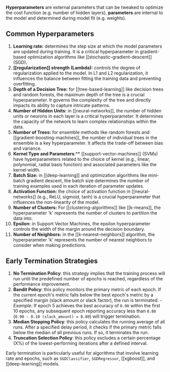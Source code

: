**Hyperparameters** are external parameters that can be tweaked to optimize the cost function (e.g. number of hidden layers), **parameters** are internal to the model and determined during model fit (e.g. weights).
## Common Hyperparameters

1. **Learning rate:** determines the step size at which the model parameters are updated during training. It is a critical hyperparameter in gradient-based optimization algorithms like [[stochastic-gradient-descent]] (SGD).
2. **[[regularization]] strength (Lambda):** controls the degree of regularization applied to the model. In L1 and L2 regularization, it influences the balance between fitting the training data and preventing overfitting.
3. **Depth of a Decision Tree:** for [[tree-based-learning]] like decision trees and random forests, the maximum depth of the tree is a crucial hyperparameter. It governs the complexity of the tree and directly impacts its ability to capture intricate patterns.
4. **Number of Hidden Units:** in [[neural-networks]], the number of hidden units or neurons in each layer is a critical hyperparameter. It determines the capacity of the network to learn complex relationships within the data.
5. **Number of Trees:** for ensemble methods like random forests and [[gradient-boosting-machines]], the number of individual trees in the ensemble is a key hyperparameter. It affects the trade-off between bias and variance.
6. **Kernel Type and Parameters**:** [[support-vector-machines]] (SVMs) have hyperparameters related to the choice of kernel (e.g., linear, polynomial, radial basis function) and associated parameters like the kernel width.
7. **Batch Size:** in [[deep-learning]] and optimization algorithms like mini-batch gradient descent, the batch size determines the number of training examples used in each iteration of parameter updates.
8. **Activation Function:** the choice of activation function in [[neural-networks]] (e.g., ReLU, sigmoid, tanh) is a crucial hyperparameter that influences the non-linearity of the model.
9. **Number of Clusters:** For [[clustering-algorithms]] like [[k-means]], the hyperparameter 'k' represents the number of clusters to partition the data into.
10. **Epsilon:** in Support Vector Machines, the epsilon hyperparameter controls the width of the margin around the decision boundary.
11. **Number of Neighbors:** in the [[k-nearest-neighbors]] algorithm, the hyperparameter 'k' represents the number of nearest neighbors to consider when making predictions.
## Early Termination Strategies

1. **No Termination Policy**: this strategy implies that the training process will run until the predefined number of epochs is reached, regardless of the performance improvement.
2. **Bandit Policy**: this policy monitors the primary metric of each epoch. If the current epoch's metric falls below the best epoch's metric by a specified margin (slack amount or slack factor), the run is terminated.
        - _Example:_ If epoch 5 achieves the best accuracy of `0.90` within the first 10 epochs, any subsequent epoch reporting accuracy less than `0.80` (`0.90 - 0.10 (slack_amount) = 0.80`) will trigger termination.
3. **Median Stopping Policy**: this policy calculates the running average of all runs. After a specified delay period, it checks if the primary metric falls below the median of all previous runs. If so, it terminates the run.
4. **Truncation Selection Policy**: this policy excludes a certain percentage (X%) of the lowest-performing iterations after a defined interval.

Early termination is particularly useful for algorithms that involve learning rate and epochs, such as `SGDClassifier`, `SGDRegressor`, [[xgboost]], and [[deep-learning]] models.